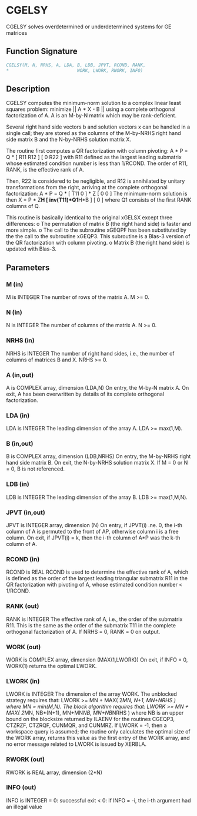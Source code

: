 # CGELSY

CGELSY solves overdetermined or underdetermined systems for GE matrices

## Function Signature

```fortran
CGELSY(M, N, NRHS, A, LDA, B, LDB, JPVT, RCOND, RANK,
*                          WORK, LWORK, RWORK, INFO)
```

## Description


 CGELSY computes the minimum-norm solution to a complex linear least
 squares problem:
     minimize || A * X - B ||
 using a complete orthogonal factorization of A.  A is an M-by-N
 matrix which may be rank-deficient.

 Several right hand side vectors b and solution vectors x can be
 handled in a single call; they are stored as the columns of the
 M-by-NRHS right hand side matrix B and the N-by-NRHS solution
 matrix X.

 The routine first computes a QR factorization with column pivoting:
     A * P = Q * [ R11 R12 ]
                 [  0  R22 ]
 with R11 defined as the largest leading submatrix whose estimated
 condition number is less than 1/RCOND.  The order of R11, RANK,
 is the effective rank of A.

 Then, R22 is considered to be negligible, and R12 is annihilated
 by unitary transformations from the right, arriving at the
 complete orthogonal factorization:
    A * P = Q * [ T11 0 ] * Z
                [  0  0 ]
 The minimum-norm solution is then
    X = P * Z**H [ inv(T11)*Q1**H*B ]
                 [        0         ]
 where Q1 consists of the first RANK columns of Q.

 This routine is basically identical to the original xGELSX except
 three differences:
   o The permutation of matrix B (the right hand side) is faster and
     more simple.
   o The call to the subroutine xGEQPF has been substituted by the
     the call to the subroutine xGEQP3. This subroutine is a Blas-3
     version of the QR factorization with column pivoting.
   o Matrix B (the right hand side) is updated with Blas-3.

## Parameters

### M (in)

M is INTEGER The number of rows of the matrix A. M >= 0.

### N (in)

N is INTEGER The number of columns of the matrix A. N >= 0.

### NRHS (in)

NRHS is INTEGER The number of right hand sides, i.e., the number of columns of matrices B and X. NRHS >= 0.

### A (in,out)

A is COMPLEX array, dimension (LDA,N) On entry, the M-by-N matrix A. On exit, A has been overwritten by details of its complete orthogonal factorization.

### LDA (in)

LDA is INTEGER The leading dimension of the array A. LDA >= max(1,M).

### B (in,out)

B is COMPLEX array, dimension (LDB,NRHS) On entry, the M-by-NRHS right hand side matrix B. On exit, the N-by-NRHS solution matrix X. If M = 0 or N = 0, B is not referenced.

### LDB (in)

LDB is INTEGER The leading dimension of the array B. LDB >= max(1,M,N).

### JPVT (in,out)

JPVT is INTEGER array, dimension (N) On entry, if JPVT(i) .ne. 0, the i-th column of A is permuted to the front of AP, otherwise column i is a free column. On exit, if JPVT(i) = k, then the i-th column of A*P was the k-th column of A.

### RCOND (in)

RCOND is REAL RCOND is used to determine the effective rank of A, which is defined as the order of the largest leading triangular submatrix R11 in the QR factorization with pivoting of A, whose estimated condition number < 1/RCOND.

### RANK (out)

RANK is INTEGER The effective rank of A, i.e., the order of the submatrix R11. This is the same as the order of the submatrix T11 in the complete orthogonal factorization of A. If NRHS = 0, RANK = 0 on output.

### WORK (out)

WORK is COMPLEX array, dimension (MAX(1,LWORK)) On exit, if INFO = 0, WORK(1) returns the optimal LWORK.

### LWORK (in)

LWORK is INTEGER The dimension of the array WORK. The unblocked strategy requires that: LWORK >= MN + MAX( 2*MN, N+1, MN+NRHS ) where MN = min(M,N). The block algorithm requires that: LWORK >= MN + MAX( 2*MN, NB*(N+1), MN+MN*NB, MN+NB*NRHS ) where NB is an upper bound on the blocksize returned by ILAENV for the routines CGEQP3, CTZRZF, CTZRQF, CUNMQR, and CUNMRZ. If LWORK = -1, then a workspace query is assumed; the routine only calculates the optimal size of the WORK array, returns this value as the first entry of the WORK array, and no error message related to LWORK is issued by XERBLA.

### RWORK (out)

RWORK is REAL array, dimension (2*N)

### INFO (out)

INFO is INTEGER = 0: successful exit < 0: if INFO = -i, the i-th argument had an illegal value

